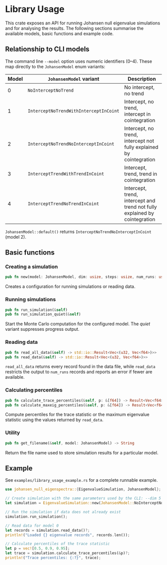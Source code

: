 # Library Usage

This crate exposes an API for running Johansen null eigenvalue simulations and for analysing the results. The following sections summarise the available models, basic functions and example code.

## Relationship to CLI models

The command line `--model` option uses numeric identifiers (0–4). These map directly to the `JohansenModel` enum variants:

| Model | `JohansenModel` variant | Description |
|-------|------------------------|-------------|
| 0 | `NoInterceptNoTrend` | No intercept, no trend |
| 1 | `InterceptNoTrendWithInterceptInCoint` | Intercept, no trend, intercept in cointegration |
| 2 | `InterceptNoTrendNoInterceptInCoint` | Intercept, no trend, intercept not fully explained by cointegration |
| 3 | `InterceptTrendWithTrendInCoint` | Intercept, trend, trend in cointegration |
| 4 | `InterceptTrendNoTrendInCoint` | Intercept, trend, intercept and trend not fully explained by cointegration |

`JohansenModel::default()` returns `InterceptNoTrendNoInterceptInCoint` (model 2).

## Basic functions

### Creating a simulation

```rust
pub fn new(model: JohansenModel, dim: usize, steps: usize, num_runs: usize) -> Self
```
Creates a configuration for running simulations or reading data.

### Running simulations

```rust
pub fn run_simulation(&self)
pub fn run_simulation_quiet(&self)
```
Start the Monte Carlo computation for the configured model. The *quiet* variant suppresses progress output.

### Reading data

```rust
pub fn read_all_data(&self) -> std::io::Result<Vec<(u32, Vec<f64>)>>
pub fn read_data(&self) -> std::io::Result<Vec<(u32, Vec<f64>)>>
```
`read_all_data` returns every record found in the data file, while `read_data` restricts the output to `num_runs` records and reports an error if fewer are available.

### Calculating percentiles

```rust
pub fn calculate_trace_percentiles(&self, p: &[f64]) -> Result<Vec<f64>, Box<dyn std::error::Error>>
pub fn calculate_maxeig_percentiles(&self, p: &[f64]) -> Result<Vec<f64>, Box<dyn std::error::Error>>
```
Compute percentiles for the trace statistic or the maximum eigenvalue statistic using the values returned by `read_data`.

### Utility

```rust
pub fn get_filename(&self, model: JohansenModel) -> String
```
Return the file name used to store simulation results for a particular model.

## Example

See `examples/library_usage_example.rs` for a complete runnable example.

```rust
use johansen_null_eigenspectra::{EigenvalueSimulation, JohansenModel};

// Create simulation with the same parameters used by the CLI: --dim 5 --steps 5000 --runs 1000000
let simulation = EigenvalueSimulation::new(JohansenModel::NoInterceptNoTrend, 5, 5000, 1_000_000);

// Run the simulation if data does not already exist
simulation.run_simulation();

// Read data for model 0
let records = simulation.read_data()?;
println!("Loaded {} eigenvalue records", records.len());

// Calculate percentiles of the trace statistic
let p = vec![0.5, 0.9, 0.95];
let trace = simulation.calculate_trace_percentiles(&p)?;
println!("Trace percentiles: {:?}", trace);
```
